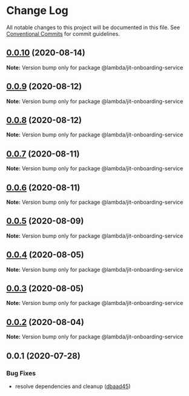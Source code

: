 # Change Log

All notable changes to this project will be documented in this file.
See [Conventional Commits](https://conventionalcommits.org) for commit guidelines.

## [0.0.10](https://git-codecommit.us-west-2.amazonaws.com/v1/repos/Deathstar/compare/@lambda/jit-onboarding-service@0.0.9...@lambda/jit-onboarding-service@0.0.10) (2020-08-14)

**Note:** Version bump only for package @lambda/jit-onboarding-service





## [0.0.9](https://git-codecommit.us-west-2.amazonaws.com/v1/repos/Deathstar/compare/@lambda/jit-onboarding-service@0.0.8...@lambda/jit-onboarding-service@0.0.9) (2020-08-12)

**Note:** Version bump only for package @lambda/jit-onboarding-service





## [0.0.8](https://git-codecommit.us-west-2.amazonaws.com/v1/repos/Deathstar/compare/@lambda/jit-onboarding-service@0.0.7...@lambda/jit-onboarding-service@0.0.8) (2020-08-12)

**Note:** Version bump only for package @lambda/jit-onboarding-service





## [0.0.7](https://git-codecommit.us-west-2.amazonaws.com/v1/repos/Deathstar/compare/@lambda/jit-onboarding-service@0.0.6...@lambda/jit-onboarding-service@0.0.7) (2020-08-11)

**Note:** Version bump only for package @lambda/jit-onboarding-service





## [0.0.6](https://git-codecommit.us-west-2.amazonaws.com/v1/repos/Deathstar/compare/@lambda/jit-onboarding-service@0.0.5...@lambda/jit-onboarding-service@0.0.6) (2020-08-11)

**Note:** Version bump only for package @lambda/jit-onboarding-service





## [0.0.5](https://git-codecommit.us-west-2.amazonaws.com/v1/repos/Deathstar/compare/@lambda/jit-onboarding-service@0.0.4...@lambda/jit-onboarding-service@0.0.5) (2020-08-09)

**Note:** Version bump only for package @lambda/jit-onboarding-service





## [0.0.4](https://git-codecommit.us-west-2.amazonaws.com/v1/repos/Deathstar/compare/@lambda/jit-onboarding-service@0.0.3...@lambda/jit-onboarding-service@0.0.4) (2020-08-05)

**Note:** Version bump only for package @lambda/jit-onboarding-service





## [0.0.3](https://git-codecommit.us-west-2.amazonaws.com/v1/repos/Deathstar/compare/@lambda/jit-onboarding-service@0.0.1...@lambda/jit-onboarding-service@0.0.3) (2020-08-05)

**Note:** Version bump only for package @lambda/jit-onboarding-service





## [0.0.2](https://git-codecommit.us-west-2.amazonaws.com/v1/repos/Deathstar/compare/@lambda/jit-onboarding-service@0.0.1...@lambda/jit-onboarding-service@0.0.2) (2020-08-04)

**Note:** Version bump only for package @lambda/jit-onboarding-service





## 0.0.1 (2020-07-28)


### Bug Fixes

* resolve dependencies and cleanup ([dbaad45](https://git-codecommit.us-west-2.amazonaws.com/v1/repos/Deathstar/commits/dbaad4561a93bfaf50b7246fd5a048912059df4f))
